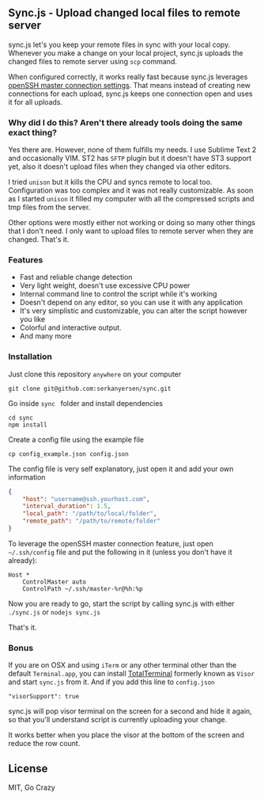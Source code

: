 ## Sync.js - Upload changed local files to remote server
sync.js let's you keep your remote files in sync with your local copy. Whenever you make a change on your local project, sync.js uploads the changed files to remote server using `scp` command.

When configured correctly, it works really fast because sync.js leverages [openSSH master connection settings](http://protempore.net/~calvins/howto/ssh-connection-sharing/). That means instead of creating new connections for each upload, sync.js keeps one connection open and uses it for all uploads.

### Why did I do this? Aren't there already tools doing the same exact thing?
Yes there are. However, none of them fulfills my needs. I use Sublime Text 2 and occasionally VIM. ST2 has `SFTP` plugin but it doesn't have ST3 support yet, also it doesn't upload files when they changed via other editors.

I tried `unison` but it kills the CPU and syncs remote to local too. Configuration was too complex and it was not really customizable. As soon as I started `unison` it filled my computer with all the compressed scripts and tmp files from the server.

Other options were mostly either not working or doing so many other things that I don't need. I only want to upload files to remote server when they are changed. That's it. 

### Features

- Fast and reliable change detection
- Very light weight, doesn't use excessive CPU power
- Internal command line to control the script while it's working
- Doesn't depend on any editor, so you can use it with any application
- It's very simplistic and customizable, you can alter the script however you like
- Colorful and interactive output.
- And many more

### Installation 
Just clone this repository `anywhere` on your computer

```
git clone git@github.com:serkanyersen/sync.git
```
Go inside `sync	` folder and install dependencies

```
cd sync
npm install
```
Create a config file using the example file

```
cp config_example.json config.json
```
The config file is very self explanatory, just open it and add your own information

```json
{
    "host": "username@ssh.yourhost.com",
    "interval_duration": 1.5,
    "local_path": "/path/to/local/folder",
    "remote_path": "/path/to/remote/folder"
}
```
To leverage the openSSH master connection feature, just open `~/.ssh/config` file
and put the following in it (unless you don't have it already):

```
Host *
    ControlMaster auto
    ControlPath ~/.ssh/master-%r@%h:%p
```
Now you are ready to go, start the script by calling sync.js with either `./sync.js` or `nodejs sync.js`

That's it.

### Bonus
If you are on OSX and using `iTerm` or any other terminal other than the default `Terminal.app`, you can install [TotalTerminal](http://totalterminal.binaryage.com/) formerly known as `Visor` and start `sync.js` from it. And if you add this line to `config.json`

```
"visorSupport": true
```
sync.js will pop visor terminal on the screen for a second and hide it again, so that you'll understand script is currently uploading your change.

It works better when you place the visor at the bottom of the screen and reduce the row count.



## License
MIT, Go Crazy

